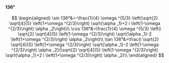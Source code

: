 #### 136°

$$
\begin{aligned}
\sin 136°&=-\frac{1}{4} \omega ^{5/3} \left(\sqrt{2} \sqrt[4]{5} \left(1+\omega ^{2/3}\right) \sqrt{\alpha _1}+2 i \left(1-\omega ^{2/3}\right) \alpha _2\right)\\
\cos 136°&=\frac{1}{4} \omega ^{5/3} \left(i \sqrt{2} \sqrt[4]{5} \left(1-\omega ^{2/3}\right) \sqrt{\alpha _1}-2 \left(1+\omega ^{2/3}\right) \alpha _2\right)\\
\tan 136°&=\frac{i \sqrt{2} \sqrt[4]{5} \left(1+\omega ^{2/3}\right) \sqrt{\alpha _1}-2 \left(1-\omega ^{2/3}\right) \alpha _2}{\sqrt{2} \sqrt[4]{5} \left(1-\omega
^{2/3}\right) \sqrt{\alpha _1}+2 i \left(1+\omega ^{2/3}\right) \alpha _2}\\
\end{aligned}
$$

